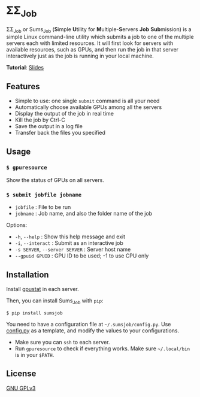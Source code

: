 # &Sigma;&Sigma;<sub>Job</sub>

&Sigma;&Sigma;<sub>Job</sub> or Sums<sub>Job</sub> (**S**imple **U**tility for **M**ultiple-**S**ervers **Job** **Sub**mission) is a simple Linux command-line utility which submits a job to one of the multiple servers each with limited resources. It will first look for servers with available resources, such as GPUs, and then run the job in that server interactively just as the job is running in your local machine.

**Tutorial**: [Slides](tutorials/sumsjob.pdf)

## Features

- Simple to use: one single `submit` command is all your need
- Automatically choose available GPUs among all the servers
- Display the output of the job in real time
- Kill the job by Ctrl-C
- Save the output in a log file
- Transfer back the files you specified

## Usage

### `$ gpuresource`

Show the status of GPUs on all servers.

### `$ submit jobfile jobname`

- `jobfile` : File to be run
- `jobname` : Job name, and also the folder name of the job

Options:

- `-h`, `--help` : Show this help message and exit
- `-i`, `--interact` : Submit as an interactive job
- `-s SERVER`, `--server SERVER` : Server host name
- `--gpuid GPUID` : GPU ID to be used; -1 to use CPU only

## Installation

Install [gpustat](https://github.com/wookayin/gpustat) in each server.

Then, you can install Sums<sub>Job</sub> with `pip`:

```
$ pip install sumsjob
```

You need to have a configuration file at `~/.sumsjob/config.py`. Use [config.py](sumsjob/config.py) as a template, and modify the values to your configurations.

- Make sure you can `ssh` to each server.
- Run `gpuresource` to check if everything works. Make sure `~/.local/bin` is in your `$PATH`.

## License

[GNU GPLv3](LICENSE)
